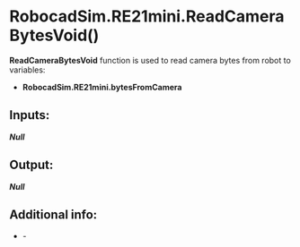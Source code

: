 <h1> RobocadSim.RE21mini.ReadCameraBytesVoid()  </h1>
  
<strong>ReadCameraBytesVoid</strong> function is used to read camera bytes from robot to variables:  
<ul>
  <li><strong>RobocadSim.RE21mini.bytesFromCamera</strong></li> 
</ul>
  
<h2><strong> Inputs: </strong></h2>  
<strong><em>Null</em></strong>
  
<h2><strong> Output: </strong></h2>
<strong><em>Null</em></strong> 

<h2><strong> Additional info: </strong></h2>
<ul>
<li>-</li>
</ul>
